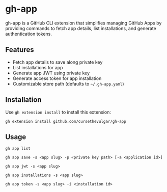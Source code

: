 # gh-app

gh-app is a GitHub CLI extension that simplifies managing GitHub Apps by providing commands to fetch app details, list installations, and generate authentication tokens.

## Features

- Fetch app details to save along private key
- List installations for app
- Generate app JWT using private key
- Generate access token for app installation
- Customizable store path (defaults to `~/.gh-app.yaml`)

## Installation

Use `gh extension install` to install this extension: 

```shell
gh extension install github.com/cursethevulgar/gh-app
```

## Usage

`gh app list`

`gh app save -s <app slug> -p <private key path> [-a <application id>]`

`gh app jwt -s <app slug>`

`gh app installations -s <app slug>`

`gh app token -s <app slug> -i <installation id>`

